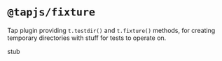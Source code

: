 # `@tapjs/fixture`

Tap plugin providing `t.testdir()` and `t.fixture()` methods, for
creating temporary directories with stuff for tests to operate
on.

stub
